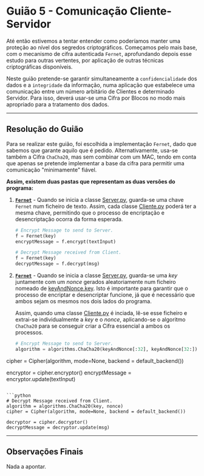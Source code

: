 # Guião 5 - Comunicação Cliente-Servidor

Até então estivemos a tentar entender como poderíamos manter uma proteção ao nível dos segredos criptográficos. Começamos pelo mais base, com o mecanismo de cifra autenticada ```Fernet```, aprofundando depois esse estudo para outras vertentes, por aplicação de outras técnicas criptográficas disponíveis.

Neste guião pretende-se garantir simultaneamente a ```confidencialidade``` dos dados e a ```integridade``` da informação, numa aplicação que estabelece uma comunicação entre um número arbitário de Clientes e determinado Servidor. Para isso, deverá usar-se uma Cifra por Blocos no modo mais apropriado para a tratamento dos dados.

---

## Resolução do Guião

Para se realizar este guião, foi escolhida a implementação ```Fernet```, dado que sabemos que garante aquilo que é pedido. Alternativamente, usa-se também a Cifra ```ChaCha20```, mas sem combinar com um MAC, tendo em conta que apenas se pretende implementar a base da cifra para permitir uma comunicação "minimamente" fiável.

**Assim, existem duas pastas que representam as duas versões do programa:**

1. [**```Fernet```**]( [https://github.com/uminho-miei-crypto/1920-G9/tree/master/Gui%C3%B5es/G5/Fernet](https://github.com/uminho-miei-crypto/1920-G9/tree/master/Guiões/G5/Fernet)) - Quando se inicia a classe [Server.py](https://github.com/uminho-miei-crypto/1920-G9/blob/master/Gui%C3%B5es/G5/Fernet/Server.py), guarda-se uma chave ```Fernet``` num ficheiro de texto. Assim, cada classe [Cliente.py](https://github.com/uminho-miei-crypto/1920-G9/blob/master/Gui%C3%B5es/G5/Fernet/Client.py) poderá ter a mesma chave, permitindo que o processo de encriptação e desencriptação ocorra da forma esperada.

   ```python
   # Encrypt Message to send to Server.
   f = Fernet(key)
   encryptMessage = f.encrypt(textInput)
   ```

   ```python
   # Decrypt Message received from Client.
   f = Fernet(key)
   decryptMessage = f.decrypt(msg)
   ```
   
2. [**```Fernet```**]( [https://github.com/uminho-miei-crypto/1920-G9/tree/master/Gui%C3%B5es/G5/Fernet](https://github.com/uminho-miei-crypto/1920-G9/tree/master/Guiões/G5/Fernet)) - Quando se inicia a classe [Server.py](https://github.com/uminho-miei-crypto/1920-G9/blob/master/Gui%C3%B5es/G5/ChaCha20/Server.py), guarda-se uma *key* juntamente com um *nonce* gerados aleatoriamente num ficheiro nomeado de [keyAndNonce.key](https://github.com/uminho-miei-crypto/1920-G9/blob/master/Gui%C3%B5es/G5/ChaCha20/keyAndNonce.key). Isto é importante para garantir que o processo de encriptar e desencriptar funcione, já que é necessário que ambos sejam os mesmos nos dois lados do programa. 

   Assim, quando uma classe [Cliente.py](https://github.com/uminho-miei-crypto/1920-G9/blob/master/Gui%C3%B5es/G5/ChaCha20/Client.py) é inciada, lê-se esse ficheiro e extrai-se individualmente a *key* e o *nonce*, aplicando-se o algoritmo ```ChaCha20``` para se conseguir criar a Cifra essencial a ambos os processos.
   
   ```python
   # Encrypt Message to send to Server.
   algorithm = algorithms.ChaCha20(keyAndNonce[:32], keyAndNonce[32:])
cipher = Cipher(algorithm, mode=None, backend = default_backend())
   
   encryptor = cipher.encryptor()
   encryptMessage = encryptor.update(textInput)
   ```
   
   ```python
   # Decrypt Message received from Client.
   algorithm = algorithms.ChaCha20(key, nonce)
   cipher = Cipher(algorithm, mode=None, backend = default_backend())
   
   decryptor = cipher.decryptor()
   decryptMessage = decryptor.update(msg)
   ```

---

## Observações Finais

Nada a apontar.
